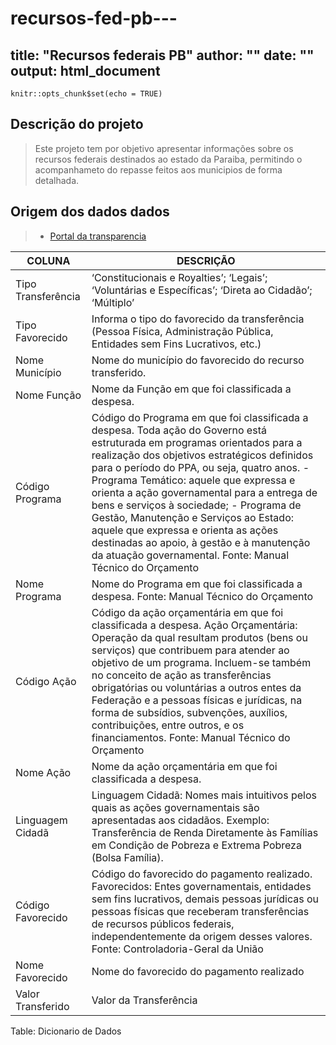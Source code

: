# recursos-fed-pb---
title: "Recursos federais PB"
author: ""
date: ""
output: html_document
---

```{r setup, include=FALSE}
knitr::opts_chunk$set(echo = TRUE)
```

## Descrição do projeto

>    Este projeto tem por objetivo apresentar informações sobre os recursos federais destinados ao estado da Paraiba, permitindo o acompanhameto do repasse feitos aos municipios de forma detalhada.



## Origem dos dados dados 


>  - [Portal da transparencia](www.portaltransparencia.gov.br/download-de-dados/transferencias)
  
  
  | COLUNA 	| DESCRIÇÃO 	|
  |--------------------	|-----------------------------------------------------------------------------------------------------------------------------	|
  | Tipo Transferência 	| ‘Constitucionais e Royalties’; ‘Legais’; ‘Voluntárias e Específicas’; ‘Direta ao Cidadão’; ‘Múltiplo’ 	|
  | Tipo Favorecido 	| Informa o tipo do favorecido da transferência (Pessoa Física, Administração Pública, Entidades sem Fins Lucrativos, etc.) 	|
  | Nome Município 	| Nome do município do favorecido do recurso transferido. 	|
  | Nome Função 	| Nome da Função em que foi classificada a despesa. 	|
  | Código Programa 	| Código do Programa em que foi classificada a despesa.    Toda ação do Governo está estruturada em programas orientados para a realização dos objetivos estratégicos definidos para o período do PPA, ou seja, quatro anos.    - Programa Temático: aquele que expressa e orienta a ação governamental para a entrega de bens e serviços à sociedade;    - Programa de Gestão, Manutenção e Serviços ao Estado: aquele que expressa e orienta as ações destinadas ao apoio, à gestão e à manutenção da atuação governamental.    Fonte: Manual Técnico do Orçamento 	|
  | Nome Programa 	| Nome do Programa em que foi classificada a despesa.    Fonte: Manual Técnico do Orçamento 	|
  | Código Ação 	| Código da ação orçamentária em que foi classificada a despesa.    Ação Orçamentária: Operação da qual resultam produtos (bens ou serviços) que contribuem para atender ao objetivo de um programa. Incluem-se também no conceito de ação as transferências obrigatórias ou voluntárias a outros entes da Federação e a pessoas físicas e jurídicas, na forma de subsídios, subvenções, auxílios, contribuições, entre outros, e os financiamentos.    Fonte: Manual Técnico do Orçamento 	|
  | Nome Ação 	| Nome da ação orçamentária em que foi classificada a despesa. 	|
  | Linguagem Cidadã 	| Linguagem Cidadã: Nomes mais intuitivos pelos quais as ações governamentais são apresentadas aos cidadãos. Exemplo: Transferência de Renda Diretamente às Famílias em Condição de Pobreza e Extrema Pobreza (Bolsa Família). 	|
  | Código Favorecido 	| Código do favorecido do pagamento realizado.    Favorecidos: Entes governamentais, entidades sem fins   lucrativos, demais pessoas jurídicas ou pessoas físicas que receberam   transferências de recursos públicos federais, independentemente da origem   desses valores.    Fonte: Controladoria-Geral da União 	|
  | Nome Favorecido 	| Nome do favorecido do pagamento realizado 	|
  | Valor Transferido 	| Valor da Transferência 	|
  Table:  Dicionario de Dados
